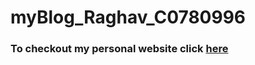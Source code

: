 # myBlog_Raghav_C0780996

### To checkout my personal website click [here](https://raghavbobal1.github.io/myBlog_Raghav_C0780996/index.html)
